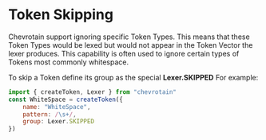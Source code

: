 # Token Skipping

Chevrotain support ignoring specific Token Types.
This means that these Token Types would be lexed but would not appear in the Token Vector the lexer produces.
This capability is often used to ignore certain types of Tokens most commonly whitespace.

To skip a Token define its group as the special **Lexer.SKIPPED**
For example:

```javascript
import { createToken, Lexer } from "chevrotain"
const WhiteSpace = createToken({
    name: "WhiteSpace",
    pattern: /\s+/,
    group: Lexer.SKIPPED
})
```
